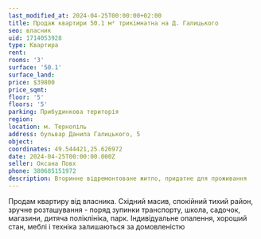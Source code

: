 ```yaml
---
last_modified_at: 2024-04-25T00:00:00+02:00
title: Продаж квартири 50.1 м² трикімнатна на Д. Галицького
seo: власник
uid: 1714053928
type: Квартира
rent:
rooms: '3'
surface: '50.1'
surface_land:
price: $39800
price_sqmt:
floor: '5'
floors: '5'
parking: Прибудинкова територія
region:
location: м. Тернопіль
address: бульвар Данила Галицького, 5
object:
coordinates: 49.544421,25.626972
date: 2024-04-25T00:00:00.000Z
seller: Оксана Повх
phone: 380685151972
description: Вторинне відремонтоване житло, придатне для проживання
---
```


Продам квартиру від власника. Східний масив, спокійний тихий район, зручне розташування - поряд зупинки транспорту, школа, садочок, магазини, дитяча поліклініка, парк. Індивідуальне опалення, хороший стан, меблі і техніка залишаються за домовленістю
